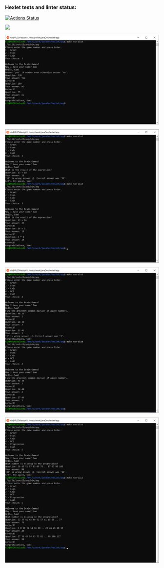 ### Hexlet tests and linter status:
[![Actions Status](https://github.com/nik2704/java-project-lvl1/workflows/hexlet-check/badge.svg)](https://github.com/nik2704/java-project-lvl1/actions)

<a href="https://codeclimate.com/github/nik2704/java-project-lvl1/maintainability"><img src="https://api.codeclimate.com/v1/badges/c75989b698900da4ff49/maintainability" /></a>

![img.png](img.png)

![img_1.png](img_1.png)

![img_2.png](img_2.png)

![img_3.png](img_3.png)
